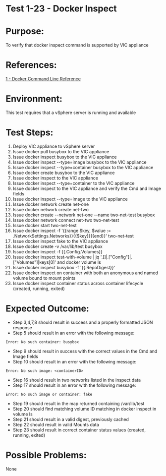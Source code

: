 Test 1-23 - Docker Inspect
=======

# Purpose:
To verify that docker inspect command is supported by VIC appliance

# References:
[1 - Docker Command Line Reference](https://docs.docker.com/engine/reference/commandline/inspect/)

# Environment:
This test requires that a vSphere server is running and available

# Test Steps:
1. Deploy VIC appliance to vSphere server
2. Issue docker pull busybox to the VIC appliance
3. Issue docker inspect busybox to the VIC appliance
4. Issue docker inspect --type=image busybox to the VIC appliance
5. Issue docker inspect --type=container busybox to the VIC appliance
6. Issue docker create busybox to the VIC appliance
7. Issue docker inspect <containerID> to the VIC appliance
8. Issue docker inspect --type=container <containerID> to the VIC appliance
9. Issue docker inspect <containerID> to the VIC appliance and verify the Cmd and Image fields
10. Issue docker inspect --type=image <containerID> to the VIC appliance
11. Issue docker network create net-one
12. Issue docker network create net-two
13. Issue docker create --network net-one --name two-net-test busybox
14. Issue docker network connect net-two two-net-test
15. Issue docker start two-net-test
16. Issue docker inspect -f '{{range $key, $value := .NetworkSettings.Networks}}{{$key}}{{end}}' two-net-test
17. Issue docker inspect fake to the VIC appliance
18. Issue docker create -v /var/lib/test busybox
19. Issue docker inspect -f {{.Config.Volumes}} <containerID>
20. Issue docker inspect test-with-volume | jq '.[]|.["Config"]|.["Volumes"]|keys[0]' and docker volume ls
21. Issue docker inspect busybox -f '{{.RepoDigest}}'
22. Issue docker inspect on container with both an anonymous and named volume bound to mount points
23. Issue docker inspect container status across container lifecycle (created, running, exited)

# Expected Outcome:
* Step 3,4,7,8 should result in success and a properly formatted JSON response
* Step 5 should result in an error with the following message:  
```
Error: No such container: busybox
```
* Step 9 should result in success with the correct values in the Cmd and Image fields
* Step 10 should result in an error with the following message:
```
Error: No such image: <containerID>
```
* Step 16 should result in two networks listed in the inspect data
* Step 17 should result in an error with the following message:
```
Error: No such image or container: fake
```
* Step 19 should result in the map returned containing /var/lib/test
* Step 20 should find matching volume ID matching in docker inspect in volume ls
* Step 21 should result in a valid digest, previously cached
* Step 22 should result in valid Mounts data
* Step 23 should result in correct container status values (created, running, exited)

# Possible Problems:
None